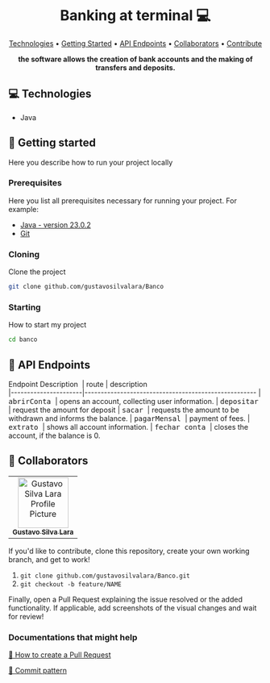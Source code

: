<h1 align="center" style="font-weight: bold;">Banking at terminal 💻</h1>

<p align="center">
 <a href="#tech">Technologies</a> • 
 <a href="#started">Getting Started</a> • 
  <a href="#routes">API Endpoints</a> •
 <a href="#colab">Collaborators</a> •
 <a href="#contribute">Contribute</a>
</p>

<p align="center">
    <b>the software allows the creation of bank accounts and the making of transfers and deposits.</b>
</p>

<h2 id="technologies">💻 Technologies</h2>

- Java

<h2 id="started">🚀 Getting started</h2>

Here you describe how to run your project locally

<h3>Prerequisites</h3>

Here you list all prerequisites necessary for running your project. For example:

- [Java - version 23.0.2](https://www.oracle.com/java/technologies/javase/23-0-1-relnotes.html)
- [Git](https://git-scm.com/)

<h3>Cloning</h3>

Clone the project

```bash
git clone github.com/gustavosilvalara/Banco
```

<h3>Starting</h3>

How to start my project

```bash
cd banco
```

<h2 id="routes">📍 API Endpoints</h2>

Endpoint Description
​
| route               | description                                          
|----------------------|-----------------------------------------------------
| <kbd>abrirConta </kbd>           | opens an account, collecting user information.
| <kbd>depositar </kbd>     | request the amount for deposit
| <kbd>sacar </kbd>         |  requests the amount to be withdrawn and informs the balance.
| <kbd>pagarMensal </kbd>   | payment of fees.
| <kbd>extrato </kbd>       | shows all account information.
| <kbd> fechar conta </kbd> | closes the account, if the balance is 0.


<h2 id="colab">🤝 Collaborators</h2>

<table>
  <tr>
    <td align="center">
      <a href="https://www.linkedin.com/in/gustavo-silva-lara-93b541364/">
        <img src="https://avatars.githubusercontent.com/u/198003078?s=400&u=44bf08bb237f3776f78f5fe6be8d8e1a78bf8530&v=4" width="100px;" alt="Gustavo Silva Lara Profile Picture"/><br>
        <sub>
          <b>Gustavo Silva Lara</b>
        </sub>
      </a>
    </td>
  </tr>
</table>

If you'd like to contribute, clone this repository, create your own working branch, and get to work!

1. `git clone github.com/gustavosilvalara/Banco.git`
2. `git checkout -b feature/NAME`

Finally, open a Pull Request explaining the issue resolved or the added functionality. If applicable, add screenshots of the visual changes and wait for review!

<h3>Documentations that might help</h3>

[📝 How to create a Pull Request](https://www.atlassian.com/br/git/tutorials/making-a-pull-request)

[💾 Commit pattern](https://gist.github.com/joshbuchea/6f47e86d2510bce28f8e7f42ae84c716)
